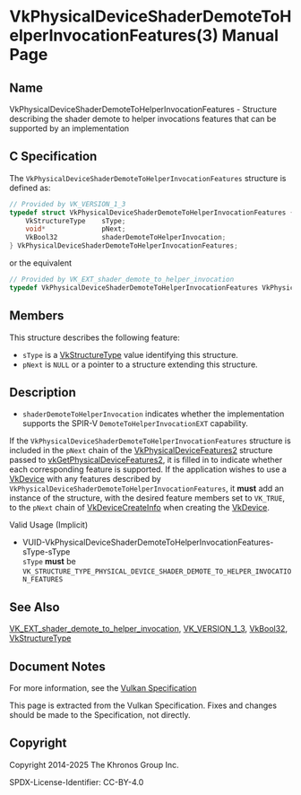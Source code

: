 # VkPhysicalDeviceShaderDemoteToHelperInvocationFeatures(3) Manual Page

## Name

VkPhysicalDeviceShaderDemoteToHelperInvocationFeatures - Structure describing the shader demote to helper invocations features that can be supported by an implementation



## [](#_c_specification)C Specification

The `VkPhysicalDeviceShaderDemoteToHelperInvocationFeatures` structure is defined as:

```c++
// Provided by VK_VERSION_1_3
typedef struct VkPhysicalDeviceShaderDemoteToHelperInvocationFeatures {
    VkStructureType    sType;
    void*              pNext;
    VkBool32           shaderDemoteToHelperInvocation;
} VkPhysicalDeviceShaderDemoteToHelperInvocationFeatures;
```

or the equivalent

```c++
// Provided by VK_EXT_shader_demote_to_helper_invocation
typedef VkPhysicalDeviceShaderDemoteToHelperInvocationFeatures VkPhysicalDeviceShaderDemoteToHelperInvocationFeaturesEXT;
```

## [](#_members)Members

This structure describes the following feature:

- `sType` is a [VkStructureType](https://registry.khronos.org/vulkan/specs/latest/man/html/VkStructureType.html) value identifying this structure.
- `pNext` is `NULL` or a pointer to a structure extending this structure.

## [](#_description)Description

- []()`shaderDemoteToHelperInvocation` indicates whether the implementation supports the SPIR-V `DemoteToHelperInvocationEXT` capability.

If the `VkPhysicalDeviceShaderDemoteToHelperInvocationFeatures` structure is included in the `pNext` chain of the [VkPhysicalDeviceFeatures2](https://registry.khronos.org/vulkan/specs/latest/man/html/VkPhysicalDeviceFeatures2.html) structure passed to [vkGetPhysicalDeviceFeatures2](https://registry.khronos.org/vulkan/specs/latest/man/html/vkGetPhysicalDeviceFeatures2.html), it is filled in to indicate whether each corresponding feature is supported. If the application wishes to use a [VkDevice](https://registry.khronos.org/vulkan/specs/latest/man/html/VkDevice.html) with any features described by `VkPhysicalDeviceShaderDemoteToHelperInvocationFeatures`, it **must** add an instance of the structure, with the desired feature members set to `VK_TRUE`, to the `pNext` chain of [VkDeviceCreateInfo](https://registry.khronos.org/vulkan/specs/latest/man/html/VkDeviceCreateInfo.html) when creating the [VkDevice](https://registry.khronos.org/vulkan/specs/latest/man/html/VkDevice.html).

Valid Usage (Implicit)

- [](#VUID-VkPhysicalDeviceShaderDemoteToHelperInvocationFeatures-sType-sType)VUID-VkPhysicalDeviceShaderDemoteToHelperInvocationFeatures-sType-sType  
  `sType` **must** be `VK_STRUCTURE_TYPE_PHYSICAL_DEVICE_SHADER_DEMOTE_TO_HELPER_INVOCATION_FEATURES`

## [](#_see_also)See Also

[VK\_EXT\_shader\_demote\_to\_helper\_invocation](https://registry.khronos.org/vulkan/specs/latest/man/html/VK_EXT_shader_demote_to_helper_invocation.html), [VK\_VERSION\_1\_3](https://registry.khronos.org/vulkan/specs/latest/man/html/VK_VERSION_1_3.html), [VkBool32](https://registry.khronos.org/vulkan/specs/latest/man/html/VkBool32.html), [VkStructureType](https://registry.khronos.org/vulkan/specs/latest/man/html/VkStructureType.html)

## [](#_document_notes)Document Notes

For more information, see the [Vulkan Specification](https://registry.khronos.org/vulkan/specs/latest/html/vkspec.html#VkPhysicalDeviceShaderDemoteToHelperInvocationFeatures)

This page is extracted from the Vulkan Specification. Fixes and changes should be made to the Specification, not directly.

## [](#_copyright)Copyright

Copyright 2014-2025 The Khronos Group Inc.

SPDX-License-Identifier: CC-BY-4.0